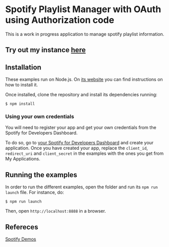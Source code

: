  # Spotify Playlist Manager with OAuth using Authorization code
 
 This is a work in progress application to manage spotify playlist information.
 
 ## Try out my instance [here](http://139.59.91.119:99/)

## Installation

These examples run on Node.js. On [its website](http://www.nodejs.org/download/) you can find instructions on how to install it.

Once installed, clone the repository and install its dependencies running:

    $ npm install

### Using your own credentials
You will need to register your app and get your own credentials from the Spotify for Developers Dashboard.

To do so, go to [your Spotify for Developers Dashboard](https://beta.developer.spotify.com/dashboard) and create your application. 
Once you have created your app, replace the `client_id`, `redirect_uri` and `client_secret` in the examples with the ones you get from My Applications.

## Running the examples
In order to run the different examples, open the folder and run its `npm run launch` file. For instance, do:

    $ npm run launch

Then, open `http://localhost:8888` in a browser.

## Refereces

[Spotify Demos](https://developer.spotify.com/documentation/web-api/quick-start/)
